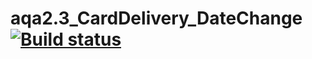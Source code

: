 # aqa2.3_CardDelivery_DateChange [![Build status](https://ci.appveyor.com/api/projects/status/fgrmexey6bo5fil4?svg=true)](https://ci.appveyor.com/project/MarinaSev/aqa2-3-carddelivery-datechange)
